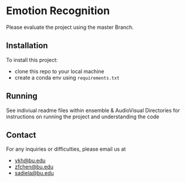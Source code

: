 # Emotion Recognition
Please evaluate the project using the master Branch.

## Installation

To install this project:
- clone this repo to your local machine
- create a conda env using <code>requirements.txt</code>

## Running 

See indiviual readme files within ensemble & AudioVisual Directories for instructions on running the project and understanding the code

## Contact

For any inquiries or difficulties, please email us at 
- ykh@bu.edu
- zfchen@bu.edu
- sadiela@bu.edu
